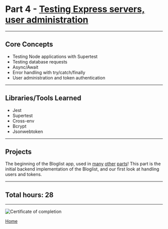 # Part 4 - [Testing Express servers, user administration](https://fullstackopen.com/en/part6/)

---

## Core Concepts

- Testing Node applications with Supertest
- Testing database requests
- Async/Await
- Error handling with try/catch/finally
- User administration and token authentication

---

## Libraries/Tools Learned

- Jest
- Supertest
- Cross-env
- Bcrypt
- Jsonwebtoken

---

## Projects

The beginning of the Bloglist app, used in [many](https://github.com/jcmsmith/Full-Stack-open/tree/main/Part5) [other](https://github.com/jcmsmith/Full-Stack-open/tree/main/Part11) [parts](https://github.com/jcmsmith/Full-Stack-open/tree/main/Part12/bloglist-docker)! This part is the initial backend implementation of the Bloglist, and our first look at handling users and tokens.

---

## Total hours: 28

---

![Certificate of completion](https://imgur.com/xfaUVfs.png)

[Home](https://github.com/jcmsmith/Full-Stack-open)
